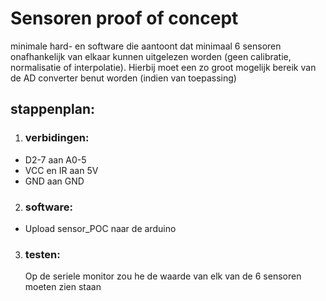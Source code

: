 # Sensoren proof of concept

minimale hard- en software die aantoont dat minimaal 6 sensoren onafhankelijk van elkaar kunnen uitgelezen worden (geen calibratie, normalisatie of interpolatie). Hierbij moet een zo groot mogelijk bereik van de AD converter benut worden (indien van toepassing)

## stappenplan:
1. ### verbidingen:
  - D2-7 aan A0-5
  - VCC en IR aan 5V
  - GND aan GND
2. ### software:
  - Upload sensor_POC naar de arduino
3. ### testen:
    Op de seriele monitor zou he de waarde van elk van de 6 sensoren moeten zien staan
